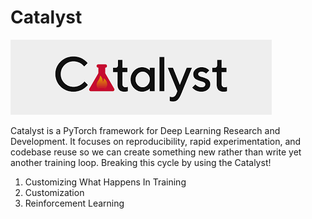 # Catalyst

<img src="catalyst.png">

Catalyst is a PyTorch framework for Deep Learning Research and Development. It focuses on reproducibility, rapid experimentation,
and codebase reuse so we can create something new rather than write yet another training loop.
Breaking this cycle by using the Catalyst!


1. Сustomizing What Happens In Training
2. Customization
3. Reinforcement Learning
